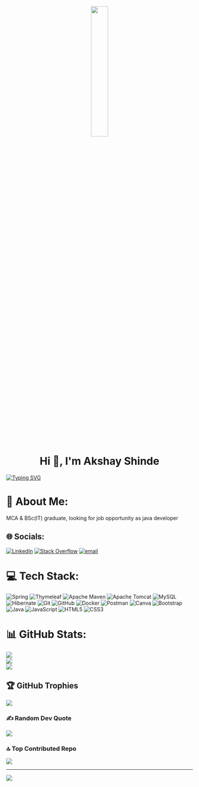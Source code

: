 <h1 align="center"> <a href="#"><img width="30%" height="auto" src="https://media3.giphy.com/media/v1.Y2lkPTc5MGI3NjExc3JqajEzZ3Rjc2J3OGdyZnRmamlpbWRhaGdxNWJrcW96YmlqMXB3bSZlcD12MV9pbnRlcm5hbF9naWZfYnlfaWQmY3Q9Zw/GQty4dYXeVkOeMzqVx/giphy.gif" height="175px"/></a></h1>

<h1 align="center">Hi 👋, I'm Akshay Shinde </h1>

  
[![Typing SVG](https://readme-typing-svg.herokuapp.com?font=monospace&color=%23FFA500&vCenter=true&lines=A+Passionate+Java+Developer;Tech+Enthusiast;Problem+Solver)](https://git.io/typing-svg)

# 💫 About Me:
MCA & BSc(IT) graduate, looking for job opportunity as java developer


## 🌐 Socials:
[![LinkedIn](https://img.shields.io/badge/LinkedIn-%230077B5.svg?logo=linkedin&logoColor=white)](https://linkedin.com/in/https://www.linkedin.com/in/akshay-shinde-8a6061184/) [![Stack Overflow](https://img.shields.io/badge/-Stackoverflow-FE7A16?logo=stack-overflow&logoColor=white)](https://stackoverflow.com/users/https://stackoverflow.com/users/19626504/akshay-shindehttps://stackoverflow.com/users/19626504/akshay-shinde) [![email](https://img.shields.io/badge/Email-D14836?logo=gmail&logoColor=white)](mailto:akshayvs1794@gmail.com) 

# 💻 Tech Stack:
![Spring](https://img.shields.io/badge/spring-%236DB33F.svg?style=plastic&logo=spring&logoColor=white) ![Thymeleaf](https://img.shields.io/badge/Thymeleaf-%23005C0F.svg?style=plastic&logo=Thymeleaf&logoColor=white) ![Apache Maven](https://img.shields.io/badge/Apache%20Maven-C71A36?style=plastic&logo=Apache%20Maven&logoColor=white) ![Apache Tomcat](https://img.shields.io/badge/apache%20tomcat-%23F8DC75.svg?style=plastic&logo=apache-tomcat&logoColor=black) ![MySQL](https://img.shields.io/badge/mysql-4479A1.svg?style=plastic&logo=mysql&logoColor=white) ![Hibernate](https://img.shields.io/badge/Hibernate-59666C?style=plastic&logo=Hibernate&logoColor=white) ![Git](https://img.shields.io/badge/git-%23F05033.svg?style=plastic&logo=git&logoColor=white) ![GitHub](https://img.shields.io/badge/github-%23121011.svg?style=plastic&logo=github&logoColor=white) ![Docker](https://img.shields.io/badge/docker-%230db7ed.svg?style=plastic&logo=docker&logoColor=white) ![Postman](https://img.shields.io/badge/Postman-FF6C37?style=plastic&logo=postman&logoColor=white) ![Canva](https://img.shields.io/badge/Canva-%2300C4CC.svg?style=plastic&logo=Canva&logoColor=white) ![Bootstrap](https://img.shields.io/badge/bootstrap-%238511FA.svg?style=plastic&logo=bootstrap&logoColor=white) ![Java](https://img.shields.io/badge/java-%23ED8B00.svg?style=plastic&logo=openjdk&logoColor=white) ![JavaScript](https://img.shields.io/badge/javascript-%23323330.svg?style=plastic&logo=javascript&logoColor=%23F7DF1E) ![HTML5](https://img.shields.io/badge/html5-%23E34F26.svg?style=plastic&logo=html5&logoColor=white) ![CSS3](https://img.shields.io/badge/css3-%231572B6.svg?style=plastic&logo=css3&logoColor=white)
# 📊 GitHub Stats:
![](https://github-readme-stats.vercel.app/api?username=Akshayvs1794&theme=transparent&hide_border=false&include_all_commits=true&count_private=true)<br/>
![](https://nirzak-streak-stats.vercel.app/?user=Akshayvs1794&theme=transparent&hide_border=false)<br/>
![](https://github-readme-stats.vercel.app/api/top-langs/?username=Akshayvs1794&theme=transparent&hide_border=false&include_all_commits=true&count_private=true&layout=compact)

## 🏆 GitHub Trophies
![](https://github-profile-trophy.vercel.app/?username=Akshayvs1794&theme=radical&no-frame=false&no-bg=true&margin-w=4)

### ✍️ Random Dev Quote
![](https://quotes-github-readme.vercel.app/api?type=horizontal&theme=radical)

### 🔝 Top Contributed Repo
![](https://github-contributor-stats.vercel.app/api?username=Akshayvs1794&limit=5&theme=transparent&combine_all_yearly_contributions=true)

---
[![](https://visitcount.itsvg.in/api?id=Akshayvs1794&icon=9&color=0)](https://visitcount.itsvg.in)

<!-- Proudly created with GPRM ( https://gprm.itsvg.in ) -->
